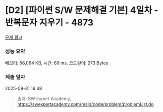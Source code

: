 # [D2] [파이썬 S/W 문제해결 기본] 4일차 - 반복문자 지우기 - 4873 

[문제 링크](https://swexpertacademy.com/main/code/problem/problemDetail.do?contestProbId=AWTQbpTaQfEDFAVT) 

### 성능 요약

메모리: 56,064 KB, 시간: 69 ms, 코드길이: 273 Bytes

### 제출 일자

2025-08-31 16:38



> 출처: SW Expert Academy, https://swexpertacademy.com/main/code/problem/problemList.do